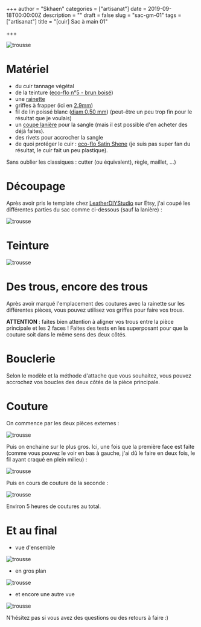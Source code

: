 +++
author = "Skhaen"
categories = ["artisanat"]
date = 2019-09-18T00:00:00Z
description = ""
draft = false
slug = "sac-gm-01"
tags = ["artisanat"]
title = "[cuir] Sac à main 01"

+++

![trousse](/images/cuir/2019-09-sac-mamilie/bag-m-final-01.jpg)

# Matériel 

* du cuir tannage végétal 
* de la teinture ([eco-flo n°5 - brun boisé](https://www.decocuir.com/teinture-brun-boise-eco-flo-tandy-leather-c2x12543362))
* une [rainette](https://www.decocuir.com/rainette-gouge-tracer-creuser-couture-cuir-travail-c2x10145136)
* griffes à frapper (ici en [2.9mm](https://www.decocuir.com/griffe-frapper-craftool-pro-dent-diamant-tandy-leather-travail-cuir-couture-c2x22966778))
* fil de lin poissé blanc ([diam 0,50 mm](https://www.decocuir.com/bobine-fil-lin-poisse-couture-main-cire-cuir-c2x23446763)) (peut-être un peu trop fin pour le résultat que je voulais)
* un [coupe lanière](https://www.decocuir.com/coupe-lanieres-de-cuir-strap-cutter-3080-00-c2x11309801) pour la sangle (mais il est possible d'en acheter des déjà faites).
* des rivets pour accrocher la sangle
* de quoi protéger le cuir : [eco-flo Satin Shene](https://www.decocuir.com/eco-flo-satin-shene-bidon-de-132-ml-de-couche-de-finition-mat-pour-protection-du-cuir-c2x11175216) (je suis pas super fan du résultat, le cuir fait un peu plastique).

Sans oublier les classiques : cutter (ou équivalent), règle, maillet, ...)

# Découpage

Après avoir pris le template chez [LeatherDIYStudio](https://www.etsy.com/fr/listing/565585233/leather-saddle-bag-patterndiy) sur Etsy, j'ai coupé les différentes parties du sac comme ci-dessous (sauf la lanière) :

![trousse](/images/cuir/2019-09-sac-mamilie/bag-m-cut.jpg)

# Teinture

![trousse](/images/cuir/2019-09-sac-mamilie/bag-m-color.jpg)

# Des trous, encore des trous

Après avoir marqué l'emplacement des coutures avec la rainette sur les différentes pièces, vous pouvez utilisez vos griffes pour faire vos trous.

**ATTENTION** : faites bien attention à aligner vos trous entre la pièce principale et les 2 faces ! Faites des tests en les superposant pour que la couture soit dans le même sens des deux côtés.

# Bouclerie

Selon le modèle et la méthode d'attache que vous souhaitez, vous pouvez accrochez vos boucles des deux côtés de la pièce principale.

# Couture

On commence par les deux pièces externes :

![trousse](/images/cuir/2019-09-sac-mamilie/bag-m-couture-1.jpg)

Puis on enchaine sur le plus gros. Ici, une fois que la première face est faite (comme vous pouvez le voir en bas à gauche, j'ai dû le faire en deux fois, le fil ayant craqué en plein milieu) : 

![trousse](/images/cuir/2019-09-sac-mamilie/bag-m-middle.jpg)

Puis en cours de couture de la seconde :

![trousse](/images/cuir/2019-09-sac-mamilie/bag-m-couture-2.jpg)

Environ 5 heures de coutures au total.

# Et au final

* vue d'ensemble

![trousse](/images/cuir/2019-09-sac-mamilie/bag-m-final-04.jpg)

* en gros plan

![trousse](/images/cuir/2019-09-sac-mamilie/bag-m-final-02.jpg)

* et encore une autre vue 

![trousse](/images/cuir/2019-09-sac-mamilie/bag-m-final-03.jpg)


N'hésitez pas si vous avez des questions ou des retours à faire :)
